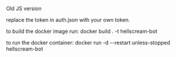 Old JS version

replace the token in auth.json with your own token.

to build the docker image run:
docker build . -t hellscream-bot

to run the docker container:
docker run -d --restart unless-stopped hellscream-bot